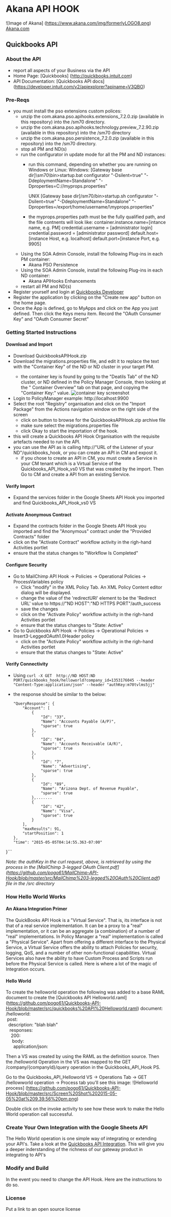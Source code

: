 # Akana API HOOK
![Image of Akana] 
(https://www.akana.com/img/formerlyLOGO8.png) 
[Akana.com](http://akana.com)

## Quickbooks API 
### About the API
- report all aspects of your Business via the API
- Home Page: [Quickbooks] (http://quickbooks.intuit.com)
- API Documentation: [Quickbooks API docs] (https://developer.intuit.com/v2/apiexplorer?apiname=V3QBO)

### Pre-Reqs
- you must install the pso extensions custom polices:
    + unzip the com.akana.pso.apihooks.extensions_7.2.0.zip (available in this repository) into the <Policy Manager Home>/sm70 directory. 
    + unzip the com.akana.pso.apihooks.technology.preview_7.2.90.zip (available in this repository) into the <Policy Manager Home>/sm70 directory
    + unzip the com.akana.pso.persistence_7.2.0.zip (available in this repository) into the <Policy Manager Home>/sm70 directory.
    + stop all PM and ND(s)
    + run the configurator in update mode for all the PM and ND instances:
        + run this command, depending on whether you are running on Windows or Linux:
            Windows: 
            [Gateway base dir]\sm70\bin>startup.bat configurator "-Dsilent=true" "-DdeploymentName=Standalone" "-Dproperties=C:/<property file directory location>/myprops.properties" 
     
            UNIX 
            [Gateway base dir]/sm70/bin>startup.sh configurator "-Dsilent=true" "-DdeploymentName=Standalone" "-Dproperties=/export/home/username/<property file directory location>\myprops.properties"
        + the myprops.properties path must be the fully qualified path, and the file contnents will look like:
            container.instance.name=[intance name, e.g. PM]
            credential.username = [administrator login] 
            credential.password = [administrator password] 
            default.host=[instance Host, e.g. localhost] 
            default.port=[instance Port, e.g. 9905]
    + Using the SOA Admin Console, install the following Plug-ins in each PM container:
        * Akana PSO Persistence
    + Using the SOA Admin Console, install the following Plug-ins in each ND container:
        * Akana APIHooks Enhancements
    + restart all PM and ND(s)
- Register yourself and login at [Quickbooks Developer](https://developer.intuit.com)
- Register the application by clicking on the "Create new app" button on the home page.
- Once the App is defined, go to MyApps and click on the App you just defined. Then click the Keys menu item. Record the "OAuth Consumer Key" and "OAuth Consumer Secret"


### Getting Started Instructions
#### Download and Import
- Download QuickbooksAPIHook.zip
- Download the migrations.properties file, and edit it to replace the <replace this with your key> text with the "Container Key" of the ND or ND cluster in your target PM.
    - the container key is found by going to the "Deatils Tab" of the ND cluster, or ND defined in the Policy Manager Console, then looking at the " Container Overview" tab on that page, and copying the "Container Key:" value. ![container key screenshot](https://github.com/pogo61/Google-Sheets-API-Integration/blob/master/Screen%20Shot%202015-03-18%20at%2011.24.45%20am.png "ND Container Key")
- Login to PolicyManager  example: http://localhost:9900
- Select the root "Registry" organisation and click on the "Import Package" from the Actions navigation window on the right side of the screen
  - click on button to browse for the QuickbooksAPIHook.zip archive file 
  - make sure select the migrations.properties file 
  - click Okay to start the importation of the hook.
- this will create a Quickbooks API Hook Organisation with the requisite artefacts needed to run the API.
- you can use the API as is calling http://"URL of the Listener of your ND"/quickbooks_hook, or you can create an API in CM and expost it.
    - if you chose to create an API in CM, you must create a Service in your CM tenant which is a Virtual Service of the Quickbooks_API_Hook_vs0 VS that was created by the import. Then Go to CM and create a API from an existing Service.

#### Verify Import
- Expand the services folder in the Google Sheets API Hook you imported and find Quickbooks_API_Hook_vs0 VS

#### Activate Anonymous Contract
- Expand the contracts folder in the Google Sheets API Hook you imported and find the "Anonymous" contract under the "Provided Contracts" folder
- click on the "Activate Contract" workflow activity in the righ-hand Activities portlet
- ensure that the status changes to "Workflow Is Completed"

#### Configure Security
- Go to MailChimp API Hook -> Policies -> Operational Policies ->    ProcessVariables policy
    - Click "modify" in the XML Policy Tab. An XML Policy Content editor dialog will be displayed.
    - change the value of the 'redirectURI' element to be the 'Redirect URL' value to https://"ND HOST":"ND HTTPS PORT"/auth_success
    - save the changes
    - click on the "Activate Policy" workflow activity in the righ-hand Activities portlet
    - ensure that the status changes to "State: Active"
- Go to Quickbooks API Hook -> Policies -> Operational Policies -> Insert3-LeggedOAuth1.0Header policy
    - click on the "Activate Policy" workflow activity in the righ-hand Activities portlet
    - ensure that the status changes to "State: Active"

#### Verify Connectivity
- Using 
```curl -X GET  http://ND HOST:ND PORT/quickbooks_hook/helloworld?company_id=1353176045 --header "Content-Type:application/json" --header "authKey:m70tvlms5jj"```

-  the response should be similar to the below:  
    ```{
    "QueryResponse": {
        "Account": [
            {
                "Id": "33",
                "Name": "Accounts Payable (A/P)",
                "sparse": true
            },
            {
                "Id": "84",
                "Name": "Accounts Receivable (A/R)",
                "sparse": true
            },
            {
                "Id": "7",
                "Name": "Advertising",
                "sparse": true
            },
            {
                "Id": "89",
                "Name": "Arizona Dept. of Revenue Payable",
                "sparse": true
            },.......
            {
                "Id": "42",
                "Name": "Visa",
                "sparse": true
            }
        ],
        "maxResults": 91,
        "startPosition": 1
    },
    "time": "2015-05-05T04:14:55.363-07:00"
}```

*Note: the authKey in the curl request, above, is retrieved by using the process in the [MailChimp 3-legged OAuth Client.pdf] (https://github.com/pogo61/MailChimp-API-Hook/blob/master/src/MailChimp%203-legged%20OAuth%20Client.pdf) file in the /src directory*


### How Hello World Works
#### An Akana Integration Primer
The QuickBooks API Hook is a "Virtual Service". That is, its interface is not that of a real service implementation. It can be a proxy to a "real" implementation, or it can be an aggregate (a combination) of a number of "real" implementations. In Policy Manager a "real" implementation is called a "Physical Service".
Apart from offering a different interface to the Physical Service, a Virtual Service offers the ability to attach Policies for security, logging, QoS, and a number of other non-functional capabilities.
Virtual Services also have the ability to have Custom Process and Scripts run before the Physical Service is called. Here is where a lot of the magic of Integration occurs.

#### Hello World
To create the helloworld operation the following was added to a base RAML document to create the [Quickbooks API Helloworld.raml] (https://github.com/pogo61/Quickbooks-API-Hook/blob/master/src/quickbooks%20API%20Helloworld.raml)  document:  
    /helloworld:  
      &nbsp;post:  
        &nbsp;&nbsp;description: "blah blah"  
        &nbsp;&nbsp;&nbsp;responses:  
          &nbsp;&nbsp;&nbsp;&nbsp;200:  
            &nbsp;&nbsp;&nbsp;&nbsp;&nbsp;body:  
              &nbsp;&nbsp;&nbsp;&nbsp;&nbsp;&nbsp;application/json:  

Then a VS was created by using the RAML as the definition source.
Then the /helloworld Operation in the VS was mapped to the GET /company/{companyId}/query operation in the Quickbooks_API_Hook PS.

Go to the Quickbooks_API_Helloworld VS -> Operations Tab -> GET /hellowworld operation -> Process tab you'll see this image:
![Helloworld process] (https://github.com/pogo61/Quickbooks-API-Hook/blob/master/src/Screen%20Shot%202015-05-05%20at%209.39.56%20pm.png)

Double click on the invoke activity to see how these work to make the Hello World operation call successful.


### Create Your Own Integration with the Google Sheets API
The Hello World operation is one simple way of integrating or extending your API's.
Take a look at the [Quickbooks API Integration](https://github.com/pogo61/MailChimp-API-Integration). This will give you a deeper inderstanding of the richness of our gateway product in integrating to API's    

### Modify and Build
In the event you need to change the API Hook.   Here are the instructions to do so. 

### License
Put a link to an open source license

